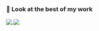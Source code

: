 ### 🌱 Look at the best of my work

<a href="https://github.com/yokharian/cdk-apache-airflow">
  <img align="center" src="https://github-readme-stats.vercel.app/api/pin/?username=yokharian&repo=cdk-apache-airflow" />
</a>
<a href="https://github.com/yokharian">
  <img align="center" src="https://github-readme-stats.vercel.app/api/top-langs/?username=yokharian&layout=compact&langs_count=3&hide=Jupyter+Notebook" />
</a>

